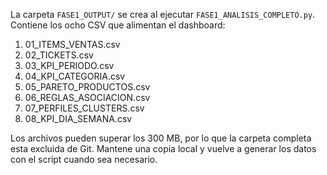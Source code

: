 La carpeta `FASE1_OUTPUT/` se crea al ejecutar `FASE1_ANALISIS_COMPLETO.py`.
Contiene los ocho CSV que alimentan el dashboard:

1. 01_ITEMS_VENTAS.csv
2. 02_TICKETS.csv
3. 03_KPI_PERIODO.csv
4. 04_KPI_CATEGORIA.csv
5. 05_PARETO_PRODUCTOS.csv
6. 06_REGLAS_ASOCIACION.csv
7. 07_PERFILES_CLUSTERS.csv
8. 08_KPI_DIA_SEMANA.csv

Los archivos pueden superar los 300 MB, por lo que la carpeta completa
esta excluida de Git. Mantene una copia local y vuelve a generar los datos con el script cuando sea necesario.
